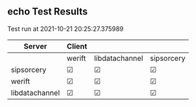 ## echo Test Results
Test run at 2021-10-21 20:25:27.375989

| Server      | Client      |             |             |
|-------------|-------------|-------------|-------------|
|             | werift      | libdatachannel| sipsorcery  |
| sipsorcery  | &#9745;     | &#9745;     | &#9745;     |
| werift      | &#9745;     | &#9745;     | &#9745;     |
| libdatachannel| &#9745;     | &#9745;     | &#9745;     |
